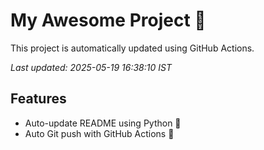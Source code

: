 # My Awesome Project 🚀

This project is automatically updated using GitHub Actions.

_Last updated: 2025-05-19 16:38:10 IST_

## Features
- Auto-update README using Python 🐍
- Auto Git push with GitHub Actions 🤖
